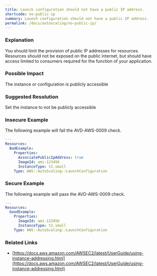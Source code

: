 ```yaml
---
title: Launch configuration should not have a public IP address.
shortcode: no-public-ip
summary: Launch configuration should not have a public IP address. 
permalink: /docs/autoscaling/no-public-ip/
---
```


### Explanation

You should limit the provision of public IP addresses for resources. Resources should not be exposed on the public internet, but should have access limited to consumers required for the function of your application.

### Possible Impact
The instance or configuration is publicly accessible

### Suggested Resolution
Set the instance to not be publicly accessible


### Insecure Example

The following example will fail the AVD-AWS-0009 check.

```yaml
---
Resources:
  BadExample:
    Properties:
      AssociatePublicIpAddress: true
      ImageId: ami-123456
      InstanceType: t2.small
    Type: AWS::AutoScaling::LaunchConfiguration

```



### Secure Example

The following example will pass the AVD-AWS-0009 check.

```yaml
---
Resources:
  GoodExample:
    Properties:
      ImageId: ami-123456
      InstanceType: t2.small
    Type: AWS::AutoScaling::LaunchConfiguration

```




### Related Links


- [https://docs.aws.amazon.com/AWSEC2/latest/UserGuide/using-instance-addressing.html](https://docs.aws.amazon.com/AWSEC2/latest/UserGuide/using-instance-addressing.html)


